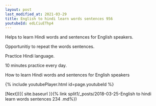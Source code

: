 ```yaml
---
layout: post
last_modified_at: 2021-03-29
title: English to hindi learn words sentences 956 
youtubeId: edLCiuEThp4
---
```

 
 
Helps to learn Hindi words and sentences for English speakers.

Opportunitiy to repeat the words sentences. 

Practice Hindi language. 
 
10 minutes practice every day. 
 
How to learn Hindi words and sentences for English speakers 
 
{% include youtubePlayer.html id=page.youtubeId %}
 
 
[Next]({{ site.baseurl }}{% link  split1/_posts/2018-03-25-English to hindi learn words sentences 234 .md%})
 
